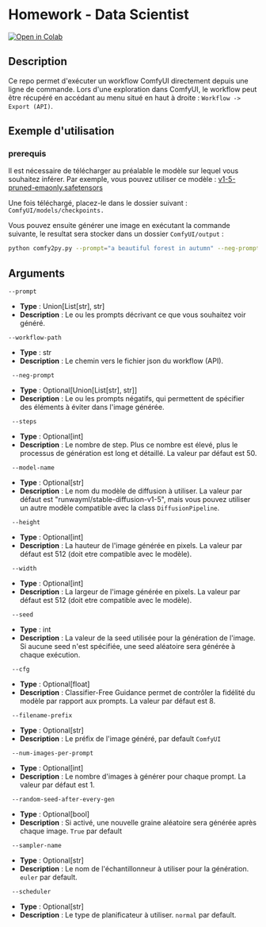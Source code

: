 # Homework - Data Scientist
[![Open in Colab](https://colab.research.google.com/assets/colab-badge.svg)](https://colab.research.google.com/drive/1gLR1Q_BwajrvTjCG9yR5YVebq7TXBMPX?usp=sharing)

## Description

Ce repo permet d'exécuter un workflow ComfyUI directement depuis une ligne de commande.
Lors d'une exploration dans ComfyUI, le workflow peut être récupéré en accédant au menu situé en haut à droite : `Workflow -> Export (API)`.
## Exemple d'utilisation
### prerequis
Il est nécessaire de télécharger au préalable le modèle sur lequel vous souhaitez inférer. Par exemple, vous pouvez utiliser ce modèle : [v1-5-pruned-emaonly.safetensors](https://huggingface.co/stable-diffusion-v1-5/stable-diffusion-v1-5/blob/main/v1-5-pruned-emaonly.safetensors)

Une fois téléchargé, placez-le dans le dossier suivant :
`ComfyUI/models/checkpoints.`

Vous pouvez ensuite générer une image en exécutant la commande suivante, le resultat sera stocker dans un dossier `ComfyUI/output` :

```bash
python comfy2py.py --prompt="a beautiful forest in autumn" --neg-prompt="no snow, no fog"
```

## Arguments

`--prompt`
- **Type** : Union[List[str], str]
- **Description** : Le ou les prompts décrivant ce que vous souhaitez voir généré. 

`--workflow-path`
- **Type** : str
- **Description** : Le chemin vers le fichier json du workflow (API). 

` --neg-prompt`
- **Type** : Optional[Union[List[str], str]]
- **Description** : Le ou les prompts négatifs, qui permettent de spécifier des éléments à éviter dans l'image générée. 

` --steps`
- **Type** : Optional[int]
- **Description** : Le nombre de step. Plus ce nombre est élevé, plus le processus de génération est long et détaillé. La valeur par défaut est 50.

` --model-name`
- **Type** : Optional[str]
- **Description** : Le nom du modèle de diffusion à utiliser. La valeur par défaut est "runwayml/stable-diffusion-v1-5", mais vous pouvez utiliser un autre modèle compatible avec la class `DiffusionPipeline`.

` --height`
- **Type** : Optional[int]
- **Description** : La hauteur de l'image générée en pixels. La valeur par défaut est 512 (doit etre compatible avec le modèle).

` --width`
- **Type** : Optional[int]
- **Description** : La largeur de l'image générée en pixels. La valeur par défaut est 512 (doit etre compatible avec le modèle).

` --seed`
- **Type** : int
- **Description** : La valeur de la seed utilisée pour la génération de l'image. Si aucune seed n'est spécifiée, une seed aléatoire sera générée à chaque exécution.

` --cfg`
- **Type** : Optional[float]
- **Description** : Classifier-Free Guidance permet de contrôler la fidélité du modèle par rapport aux prompts. La valeur par défaut est 8.

` --filename-prefix`
- **Type** : Optional[str]
- **Description** : Le préfix de l'image généré, par default `ComfyUI`

` --num-images-per-prompt`
- **Type** : Optional[int]
- **Description** : Le nombre d'images à générer pour chaque prompt. La valeur par défaut est 1.

` --random-seed-after-every-gen`
- **Type** : Optional[bool]
- **Description** : Si activé, une nouvelle graine aléatoire sera générée après chaque image. `True` par default

` --sampler-name`
- **Type** : Optional[str]
- **Description** : Le nom de l'échantillonneur à utiliser pour la génération. `euler` par default.

` --scheduler`
- **Type** : Optional[str]
- **Description** : Le type de planificateur à utiliser. `normal` par default.


